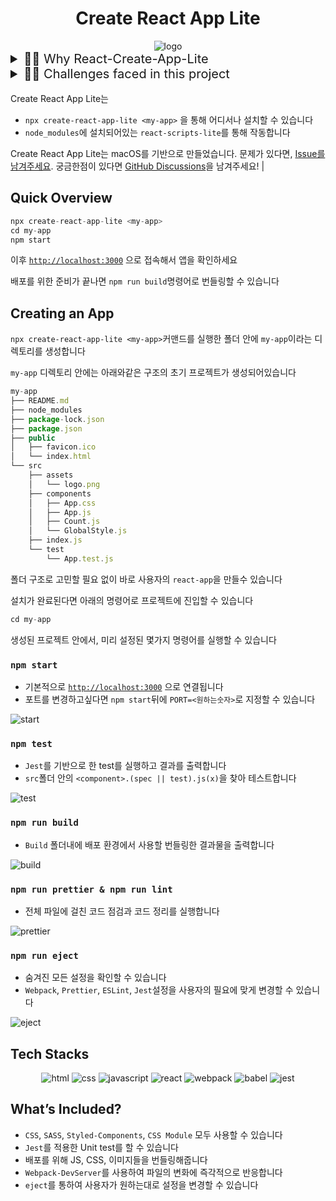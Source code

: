 <div align="center">
  <h1> Create React App Lite </h1>
  <img src="https://user-images.githubusercontent.com/93723399/180503691-9c0eadcb-3d66-4890-9948-6e62f8044b99.png" alt="logo" />
</div>

<details>
<summary style="font-size: 20px">☝🏼 Why React-Create-App-Lite</summary>

> 처음 React를 접했을 때 **`npx create-react-app my-app`** 커맨드를 입력하고 터미널에서 벌어지는 일들에 입이 쩍 벌어졌던 기억이 아직 생생합니다.<br>
> 부트캠프 수료 중 `Javascript`로 모든 과제, 프로젝트를 진행했고 그 중 React를 다룰 때는 `Create-React-App 이하 CRA`을 사용했습니다.<br>
> 항상 `CRA`의 구동 방식이 궁금했습니다.<br>
> 어떻게 `package.json`에서 `node start.js`같은 명령어가 아닌 `react-scripts start`로 웹 페이지가 열리는지, `Webpack`을 사용하는 것으로 알고 있는데 도대체 `Webpack`에 관련된 설정은 어디에 숨겨져 있는 건지 궁금했습니다.<br>
> 이렇게 Create-React-App-Lite 프로젝트가 시작되었습니다.<br> > `CRA`의 경우 `38.4kB`의 `Unpacked Size`를 갖고 있지만 `Create-React-App-Lite 이하 CRAL`의 경우 `28.5kB`정도로 비교적 가볍습니다.<br> > `Install`시 `CRA`는 `331MB`의 용량을, `CRAL`은 `167MB`로 절반의 용량을 갖고 있습니다. 설치 시간 또한 절반으로 줄였습니다.<br> > `Typescript`와 관련된 코드들은 제외했고 `Webpack Plugin`또한 `Javascript`와 `JSX`파일만을, `CSS`와 `CSS Module`, `SASS` 그리고 `CSS in JS`를 적용할 수 있게 코드를 작성했고 이미지 파일들은 `Webpack`에 내장된 `Asset Module`사용으로 불필요한 `File-loader`의 사용을 피했습니다.<br> > `CRA`는 `React-Native`, `React-Native-Web`, `Typescript`에도 대응할 수 있도록 만들어져 `CRAL`보다 용량이 크고 설치 시간이 느리지만 `CRAL`은 `Javascript`만을 목표로 하였기 때문에 가능한 프로젝트였습니다.<br> > **가볍다**는 뜻의 `Lite`에 걸맞게 보다 적은 Dependencies와 용량, 설치 시간을 목표로 진행한 프로젝트였고 `Webpack`에 대해 깊이 탐구했고 `Node.JS`의 프로세스 내에서도 프로세스를 실행할 수 있게 해주는 기능인 `Child Process`에 대해서도 알게 됐습니다.<br>
> Github에 `Issues`탭과 `Discussions`탭의 사용으로 사용자의 피드백을 바탕으로 계속해서 업데이트 예정입니다.

</details>

<details>
<summary style="font-size: 20px">✌🏼 Challenges faced in this project</summary>

> 해당 프로젝트를 진행하기로 마음먹은 후 가장 어려웠던 건 어떻게 `react-scripts start`가 작동하는지 알아내는 과정이었습니다. 프로젝트의 핵심이 저 명령어에 모두 들어있다고 해도 과언이 아니었고요.<br>
> 저는 우선 `Create-React-App 이하 CRA`를 천천히 살펴보았습니다.<br> > `CRA`의 `react-scripts start` 명령어가 `eject`후에는 `node scripts/start.js`로 바뀐다는 사실을 확인했습니다.<br> > `react-scripts`에 모든 해답이 있다고 생각했고 `Express`를 사용해 서버를 구축할 때 사용했던 모듈인 `Nodemon`또한 `node ...`가 아닌 `nodemon ...`의 실행 방식이었던 것을 기억해냈습니다.<br> > `Nodemon`을 실행할 때처럼 `CRA`역시 `node ...`이 아닌 `모듈명 파일`의 형식으로 `build`, `start`등을 실행시킴을 파악하고 `react-scripts`모듈과 `모듈명 파일`의 명령어가 어떻게 동작하는지 공부했습니다.<br>
> 해답은 모듈 `package.json`파일의 `bin`속성에 있었습니다.<br> > `Executables`즉 실행 가능한 로컬의 파일을 `bin`속성에 지정하면 상위 `package.json`의 `node scripts`를 통해 파일을 실행할 수 있었습니다. <br>
> 이후 오랜 시간 모듈 하나하나의 기능과 작동원리들을 파악하고 `start.js`파일이 결국에는 `Webpack Dev Server`를 동작하는 스크립트임을 알게 됐습니다.<br> > `start.js`파일에서 `react-dev-utils`의 `chalk`, `clearConsole` 등을 불러 사용하는 것을 확인, 이후 호출하는 하나하나의 모듈들을 파악하고 본 프로젝트에서의 필요 여부를 검증했습니다.<br>
> 모든 흐름을 파악하고 나서야 본격적인 코딩을 시작했고 `react-scripts-lite`라는 모듈을 따로 만들어 그 안에 실행할 스크립트들을 숨겨두었습니다.<br>
> 사용자에겐 불필요한 `Webpack`, `Jest`, `Prettier`, `ESLint`의 설정을 `React-Scripts-Lite`의 `config`폴더 안으로 옮겨 `Create-React-App-Lite`의 폴더구조를 단순화할 수 있었습니다.<br>
> 또한 사용자가 원할 시 구현된 `eject`기능을 사용하여 언제든지 원하는 대로 설정을 변경할 수 있습니다.<br>
> 이 `eject`구현 또한 어려운 과제 중 하나였는데 파일의 위치를 옮기면서 `eject`여부에 따라 설정의 경로들을 바꿔 줘야 했기 때문입니다.<br> > `File System`모듈에 대한 이해가 필요했고 `NodeJS`내부 모듈 `Readline`의 사용으로 외부 라이브러리(`CRA`의 경우 `Prompts`) 없이 `eject`실행 여부를 재확인하는 콘솔을 출력했습니다.<br>
> 결국 이 프로젝트의 핵심은 **프로세스의 흐름**과 **NodeJS에 대한 보다 깊은 이해**였습니다.<br> > `NodeJS`의 프로세스 안에서 프로세스를 실행할 수 있게 해주는 `Child_Process`에 관해 처음 공부했고 서로 얽혀있는 파일들의 관계를 파악하고 필요 여부를 검증하면서 `NodeJS`에 말그대로 "Deep dive"했습니다.

</details>
<br>
Create React App Lite는

- `npx create-react-app-lite <my-app>` 을 통해 어디서나 설치할 수 있습니다
- `node_modules`에 설치되어있는 `react-scripts-lite`를 통해 작동합니다

Create React App Lite는 macOS를 기반으로 만들었습니다. 문제가 있다면, [Issue를 남겨주세요](https://github.com/eggfreitag/create-react-app-lite/issues/new). 궁금한점이 있다면 [GitHub Discussions](https://github.com/eggfreitag/create-react-app-lite/discussions/new)을 남겨주세요! |

## Quick Overview

```jsx
npx create-react-app-lite <my-app>
cd my-app
npm start
```

이후 [`http://localhost:3000`](http://localhost:3000) 으로 접속해서 앱을 확인하세요

배포를 위한 준비가 끝나면 `npm run build`명령어로 번들링할 수 있습니다

## Creating an App

`npx create-react-app-lite <my-app>`커맨드를 실행한 폴더 안에 `my-app`이라는 디렉토리를 생성합니다

`my-app` 디렉토리 안에는 아래와같은 구조의 초기 프로젝트가 생성되어있습니다

```jsx
my-app
├── README.md
├── node_modules
├── package-lock.json
├── package.json
├── public
│   ├── favicon.ico
│   └── index.html
└── src
    ├── assets
    │   └── logo.png
    ├── components
    │   ├── App.css
    │   ├── App.js
    │   ├── Count.js
    │   └── GlobalStyle.js
    ├── index.js
    └── test
        └── App.test.js
```

폴더 구조로 고민할 필요 없이 바로 사용자의 `react-app`을 만들수 있습니다

설치가 완료된다면 아래의 명령어로 프로젝트에 진입할 수 있습니다

```jsx
cd my-app
```

생성된 프로젝트 안에서, 미리 설정된 몇가지 명령어를 실행할 수 있습니다

### **`npm start`**

- 기본적으로 [`http://localhost:3000`](http://localhost:3000) 으로 연결됩니다
- 포트를 변경하고싶다면 `npm start`뒤에 `PORT=<원하는숫자>`로 지정할 수 있습니다

![start](https://user-images.githubusercontent.com/93723399/180507506-e52e8095-8423-4b40-95a9-b1d0391f6e0a.gif)

[]()

### **`npm test`**

- `Jest`를 기반으로 한 test를 실행하고 결과를 출력합니다
- `src`폴더 안의 `<component>.(spec || test).js(x)`을 찾아 테스트합니다

![test](https://user-images.githubusercontent.com/93723399/180508436-54bc87d7-c5fc-4383-81ce-c9a3078373d7.gif)

### **`npm run build`**

- `Build` 폴더내에 배포 환경에서 사용할 번들링한 결과물을 출력합니다

![build](https://user-images.githubusercontent.com/93723399/180509508-5358a42a-b609-43c5-af44-1e0f602f87bf.gif)

### **`npm run prettier & npm run lint`**

- 전체 파일에 걸친 코드 점검과 코드 정리를 실행합니다

![prettier](https://user-images.githubusercontent.com/93723399/180510299-65542372-86dc-4eb7-a068-4b3dabc5ae6c.gif)

### **`npm run eject`**

- 숨겨진 모든 설정을 확인할 수 있습니다
- `Webpack`, `Prettier`, `ESLint`, `Jest`설정을 사용자의 필요에 맞게 변경할 수 있습니다

![eject](https://user-images.githubusercontent.com/93723399/180511843-5f6dd9c3-f952-432e-b00c-907a10f4bcf6.gif)

## Tech Stacks

<div align="center">
  <img alt="html" src ="https://img.shields.io/badge/html-red.svg?&style=for-the-badge&logo=HTML5&logoColor=white"/>
  <img alt="css" src ="https://img.shields.io/badge/CSS-blue.svg?&style=for-the-badge&logo=CSS3&logoColor=white"/>
  <img alt="javascript" src ="https://img.shields.io/badge/Javascript-yellow.svg?&style=for-the-badge&logo=javascript&logoColor=white"/>
  <img alt="react" src ="https://img.shields.io/badge/React-black.svg?&style=for-the-badge&logo=React&logoColor=bl"/>
  <img alt="webpack" src ="https://img.shields.io/badge/Webpack-skyblue.svg?&style=for-the-badge&logo=Webpack&logoColor=white"/>
  <img alt="babel" src ="https://img.shields.io/badge/babel-yellow.svg?&style=for-the-badge&logo=Babel&logoColor=red"/>
  <img alt="jest" src ="https://img.shields.io/badge/jest-red.svg?&style=for-the-badge&logo=Jest&logoColor=black"/>
</div>

## What’s Included?

- `CSS`, `SASS`, `Styled-Components`, `CSS Module` 모두 사용할 수 있습니다
- `Jest`를 적용한 Unit test를 할 수 있습니다
- 배포를 위해 JS, CSS, 이미지들을 번들링해줍니다
- `Webpack-DevServer`를 사용하여 파일의 변화에 즉각적으로 반응합니다
- `eject`를 통하여 사용자가 원하는대로 설정을 변경할 수 있습니다
